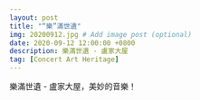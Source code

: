 ```yaml
---
layout: post
title: "“樂”滿世遺"
img: 20200912.jpg # Add image post (optional)
date: 2020-09-12 12:00:00 +0800
description: 樂滿世遺 - 盧家大屋
tag: [Concert Art Heritage]
---
```

樂滿世遺 - 盧家大屋，美妙的音樂！
